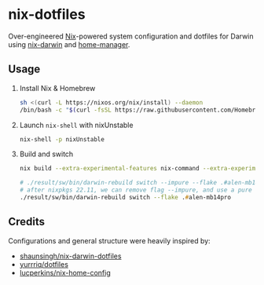 # nix-dotfiles 

Over-engineered [Nix](https://nixos.org)-powered system configuration and dotfiles for Darwin using [nix-darwin](https://github.com/LnL7/nix-darwin) and [home-manager](https://github.com/nix-community/home-manager).

## Usage

1. Install Nix & Homebrew
    ```bash
    sh <(curl -L https://nixos.org/nix/install) --daemon
    /bin/bash -c "$(curl -fsSL https://raw.githubusercontent.com/Homebrew/install/HEAD/install.sh)"
    ```
2. Launch `nix-shell` with nixUnstable
    ```bash
    nix-shell -p nixUnstable
    ```
3. Build and switch
    ```zsh
    nix build --extra-experimental-features nix-command --extra-experimental-features flakes .#darwinConfigurations.alen-mb14pro.system 

    # ./result/sw/bin/darwin-rebuild switch --impure --flake .#alen-mb14pro
    # after nixpkgs 22.11, we can remove flag --impure, and use a pure flake
    ./result/sw/bin/darwin-rebuild switch --flake .#alen-mb14pro
    ```
## Credits

Configurations and general structure were heavily inspired by:
- [shaunsingh/nix-darwin-dotfiles](https://github.com/shaunsingh/nix-darwin-dotfiles)
- [yurrriq/dotfiles](https://github.com/yurrriq/dotfiles)
- [lucperkins/nix-home-config](https://github.com/lucperkins/nix-home-config)
